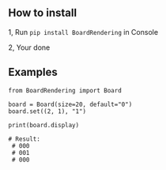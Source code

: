 ## How to install

1, Run ``pip install BoardRendering`` in Console

2, Your done

## Examples
```
from BoardRendering import Board

board = Board(size=20, default="0")
board.set((2, 1), "1")

print(board.display)

# Result:
 # 000
 # 001
 # 000

```
